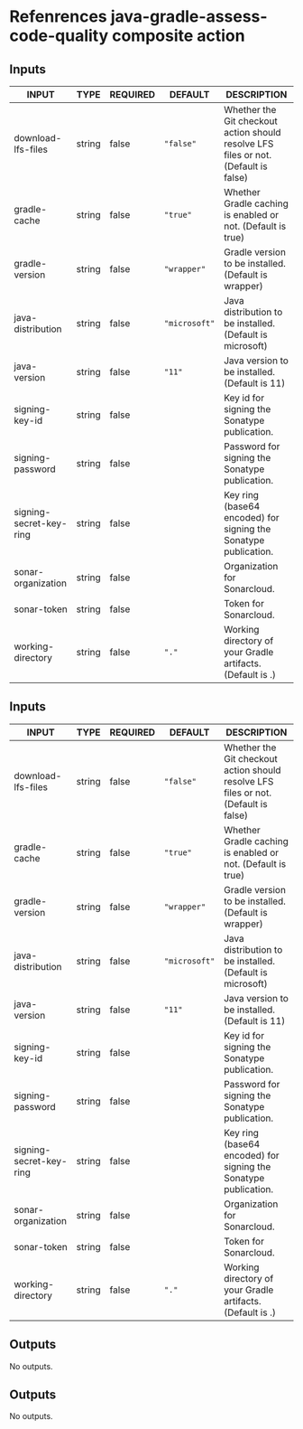 # Refenrences java-gradle-assess-code-quality composite action
## Inputs

<!-- AUTO-DOC-INPUT:START - Do not remove or modify this section -->

|          INPUT          |  TYPE  | REQUIRED |    DEFAULT    |                                     DESCRIPTION                                     |
|-------------------------|--------|----------|---------------|-------------------------------------------------------------------------------------|
|   download-lfs-files    | string |  false   |   `"false"`   | Whether the Git checkout action should resolve LFS files or not. (Default is false) |
|      gradle-cache       | string |  false   |   `"true"`    |             Whether Gradle caching is enabled or not. (Default is true)             |
|     gradle-version      | string |  false   |  `"wrapper"`  |                Gradle version to be installed. (Default is wrapper)                 |
|    java-distribution    | string |  false   | `"microsoft"` |              Java distribution to be installed. (Default is microsoft)              |
|      java-version       | string |  false   |    `"11"`     |                    Java version to be installed. (Default is 11)                    |
|     signing-key-id      | string |  false   |               |                    Key id for signing the Sonatype publication.                     |
|    signing-password     | string |  false   |               |                   Password for signing the Sonatype publication.                    |
| signing-secret-key-ring | string |  false   |               |           Key ring (base64 encoded) for signing the Sonatype publication.           |
|   sonar-organization    | string |  false   |               |                            Organization for Sonarcloud.                             |
|       sonar-token       | string |  false   |               |                                Token for Sonarcloud.                                |
|    working-directory    | string |  false   |     `"."`     |             Working directory of your Gradle artifacts. (Default is .)              |

<!-- AUTO-DOC-INPUT:END -->
## Inputs

<!-- AUTO-DOC-INPUT:START - Do not remove or modify this section -->

|          INPUT          |  TYPE  | REQUIRED |    DEFAULT    |                                     DESCRIPTION                                     |
|-------------------------|--------|----------|---------------|-------------------------------------------------------------------------------------|
|   download-lfs-files    | string |  false   |   `"false"`   | Whether the Git checkout action should resolve LFS files or not. (Default is false) |
|      gradle-cache       | string |  false   |   `"true"`    |             Whether Gradle caching is enabled or not. (Default is true)             |
|     gradle-version      | string |  false   |  `"wrapper"`  |                Gradle version to be installed. (Default is wrapper)                 |
|    java-distribution    | string |  false   | `"microsoft"` |              Java distribution to be installed. (Default is microsoft)              |
|      java-version       | string |  false   |    `"11"`     |                    Java version to be installed. (Default is 11)                    |
|     signing-key-id      | string |  false   |               |                    Key id for signing the Sonatype publication.                     |
|    signing-password     | string |  false   |               |                   Password for signing the Sonatype publication.                    |
| signing-secret-key-ring | string |  false   |               |           Key ring (base64 encoded) for signing the Sonatype publication.           |
|   sonar-organization    | string |  false   |               |                            Organization for Sonarcloud.                             |
|       sonar-token       | string |  false   |               |                                Token for Sonarcloud.                                |
|    working-directory    | string |  false   |     `"."`     |             Working directory of your Gradle artifacts. (Default is .)              |

<!-- AUTO-DOC-INPUT:END -->
## Outputs

<!-- AUTO-DOC-OUTPUT:START - Do not remove or modify this section -->
No outputs.
<!-- AUTO-DOC-OUTPUT:END -->
## Outputs

<!-- AUTO-DOC-OUTPUT:START - Do not remove or modify this section -->
No outputs.
<!-- AUTO-DOC-OUTPUT:END -->

